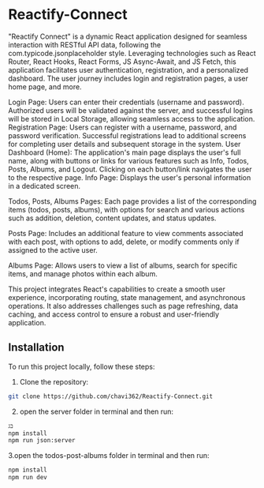 # Reactify-Connect
"Reactify Connect" is a dynamic React application designed for seamless interaction with RESTful API data, following the com.typicode.jsonplaceholder style. Leveraging technologies such as React Router, React Hooks, React Forms, JS Async-Await, and JS Fetch, this application facilitates user authentication, registration, and a personalized dashboard. The user journey includes login and registration pages, a user home page, and more.

Login Page: Users can enter their credentials (username and password). Authorized users will be validated against the server, and successful logins will be stored in Local Storage, allowing seamless access to the application.
Registration Page: Users can register with a username, password, and password verification. Successful registrations lead to additional screens for completing user details and subsequent storage in the system.
User Dashboard (Home): The application's main page displays the user's full name, along with buttons or links for various features such as Info, Todos, Posts, Albums, and Logout. Clicking on each button/link navigates the user to the respective page.
Info Page: Displays the user's personal information in a dedicated screen.

Todos, Posts, Albums Pages: Each page provides a list of the corresponding items (todos, posts, albums), with options for search and various actions such as addition, deletion, content updates, and status updates.

Posts Page: Includes an additional feature to view comments associated with each post, with options to add, delete, or modify comments only if assigned to the active user.

Albums Page: Allows users to view a list of albums, search for specific items, and manage photos within each album.

This project integrates React's capabilities to create a smooth user experience, incorporating routing, state management, and asynchronous operations. It also addresses challenges such as page refreshing, data caching, and access control to ensure a robust and user-friendly application.
## Installation

To run this project locally, follow these steps:

1. Clone the repository:

```bash
git clone https://github.com/chavi362/Reactify-Connect.git
```

2. open the server folder in terminal and then run:
```bash
בג
npm install
npm run json:server
 ```
3.open the todos-post-albums folder in terminal and then run:

```bash
npm install
npm run dev
```
